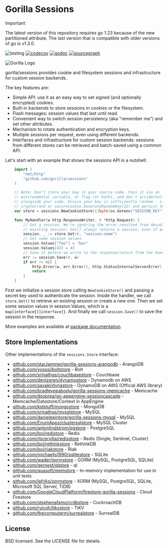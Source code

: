 # Gorilla Sessions

> [!IMPORTANT]
> The latest version of this repository requires go 1.23 because of the new partitioned attribute. The last version that is compatible with older versions of go is v1.3.0.

![testing](https://github.com/gorilla/sessions/actions/workflows/test.yml/badge.svg)
[![codecov](https://codecov.io/github/gorilla/sessions/branch/main/graph/badge.svg)](https://codecov.io/github/gorilla/sessions)
[![godoc](https://godoc.org/github.com/gorilla/sessions?status.svg)](https://godoc.org/github.com/gorilla/sessions)
[![sourcegraph](https://sourcegraph.com/github.com/gorilla/sessions/-/badge.svg)](https://sourcegraph.com/github.com/gorilla/sessions?badge)

![Gorilla Logo](https://github.com/gorilla/.github/assets/53367916/d92caabf-98e0-473e-bfbf-ab554ba435e5)

gorilla/sessions provides cookie and filesystem sessions and infrastructure for
custom session backends.

The key features are:

- Simple API: use it as an easy way to set signed (and optionally
  encrypted) cookies.
- Built-in backends to store sessions in cookies or the filesystem.
- Flash messages: session values that last until read.
- Convenient way to switch session persistency (aka "remember me") and set
  other attributes.
- Mechanism to rotate authentication and encryption keys.
- Multiple sessions per request, even using different backends.
- Interfaces and infrastructure for custom session backends: sessions from
  different stores can be retrieved and batch-saved using a common API.

Let's start with an example that shows the sessions API in a nutshell:

```go
	import (
		"net/http"
		"github.com/gorilla/sessions"
	)

	// Note: Don't store your key in your source code. Pass it via an
	// environmental variable, or flag (or both), and don't accidentally commit it
	// alongside your code. Ensure your key is sufficiently random - i.e. use Go's
	// crypto/rand or securecookie.GenerateRandomKey(32) and persist the result.
	var store = sessions.NewCookieStore([]byte(os.Getenv("SESSION_KEY")))

	func MyHandler(w http.ResponseWriter, r *http.Request) {
		// Get a session. We're ignoring the error resulted from decoding an
		// existing session: Get() always returns a session, even if empty.
		session, _ := store.Get(r, "session-name")
		// Set some session values.
		session.Values["foo"] = "bar"
		session.Values[42] = 43
		// Save it before we write to the response/return from the handler.
		err := session.Save(r, w)
		if err != nil {
			http.Error(w, err.Error(), http.StatusInternalServerError)
			return
		}
	}
```

First we initialize a session store calling `NewCookieStore()` and passing a
secret key used to authenticate the session. Inside the handler, we call
`store.Get()` to retrieve an existing session or create a new one. Then we set
some session values in session.Values, which is a `map[interface{}]interface{}`.
And finally we call `session.Save()` to save the session in the response.

More examples are available at [package documentation](https://pkg.go.dev/github.com/gorilla/sessions).

## Store Implementations

Other implementations of the `sessions.Store` interface:

- [github.com/starJammer/gorilla-sessions-arangodb](https://github.com/starJammer/gorilla-sessions-arangodb) - ArangoDB
- [github.com/yosssi/boltstore](https://github.com/yosssi/boltstore) - Bolt
- [github.com/srinathgs/couchbasestore](https://github.com/srinathgs/couchbasestore) - Couchbase
- [github.com/denizeren/dynamostore](https://github.com/denizeren/dynamostore) - Dynamodb on AWS
- [github.com/savaki/dynastore](https://github.com/savaki/dynastore) - DynamoDB on AWS (Official AWS library)
- [github.com/bradleypeabody/gorilla-sessions-memcache](https://github.com/bradleypeabody/gorilla-sessions-memcache) - Memcache
- [github.com/dsoprea/go-appengine-sessioncascade](https://github.com/dsoprea/go-appengine-sessioncascade) - Memcache/Datastore/Context in AppEngine
- [github.com/kidstuff/mongostore](https://github.com/kidstuff/mongostore) - MongoDB
- [github.com/srinathgs/mysqlstore](https://github.com/srinathgs/mysqlstore) - MySQL
- [github.com/danielepintore/gorilla-sessions-mysql](https://github.com/danielepintore/gorilla-sessions-mysql) - MySQL
- [github.com/EnumApps/clustersqlstore](https://github.com/EnumApps/clustersqlstore) - MySQL Cluster
- [github.com/antonlindstrom/pgstore](https://github.com/antonlindstrom/pgstore) - PostgreSQL
- [github.com/boj/redistore](https://github.com/boj/redistore) - Redis
- [github.com/rbcervilla/redisstore](https://github.com/rbcervilla/redisstore) - Redis (Single, Sentinel, Cluster)
- [github.com/boj/rethinkstore](https://github.com/boj/rethinkstore) - RethinkDB
- [github.com/boj/riakstore](https://github.com/boj/riakstore) - Riak
- [github.com/michaeljs1990/sqlitestore](https://github.com/michaeljs1990/sqlitestore) - SQLite
- [github.com/wader/gormstore](https://github.com/wader/gormstore) - GORM (MySQL, PostgreSQL, SQLite)
- [github.com/gernest/qlstore](https://github.com/gernest/qlstore) - ql
- [github.com/quasoft/memstore](https://github.com/quasoft/memstore) - In-memory implementation for use in unit tests
- [github.com/lafriks/xormstore](https://github.com/lafriks/xormstore) - XORM (MySQL, PostgreSQL, SQLite, Microsoft SQL Server, TiDB)
- [github.com/GoogleCloudPlatform/firestore-gorilla-sessions](https://github.com/GoogleCloudPlatform/firestore-gorilla-sessions) - Cloud Firestore
- [github.com/stephenafamo/crdbstore](https://github.com/stephenafamo/crdbstore) - CockroachDB
- [github.com/ryicoh/tikvstore](github.com/ryicoh/tikvstore) - TiKV
- [github.com/thecomputerm/surrealstore](https://github.com/TheComputerM/surrealstore) - SurrealDB

## License

BSD licensed. See the LICENSE file for details.

